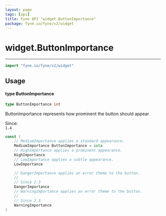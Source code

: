 ```yaml
---
layout: page
tags: [api]
title: Fyne API "widget.ButtonImportance"
package: fyne.io/fyne/v2/widget
---
```


# widget.ButtonImportance
---
```go
import "fyne.io/fyne/v2/widget"
```

## Usage

#### type ButtonImportance

```go
type ButtonImportance int
```

ButtonImportance represents how prominent the button should appear


<div class="since">Since: <code>
1.4</code></div>

```go
const (
	// MediumImportance applies a standard appearance.
	MediumImportance ButtonImportance = iota
	// HighImportance applies a prominent appearance.
	HighImportance
	// LowImportance applies a subtle appearance.
	LowImportance

	// DangerImportance applies an error theme to the button.
	//
	// Since 2.3
	DangerImportance
	// WarningImportance applies an error theme to the button.
	//
	// Since 2.3
	WarningImportance
)
```
